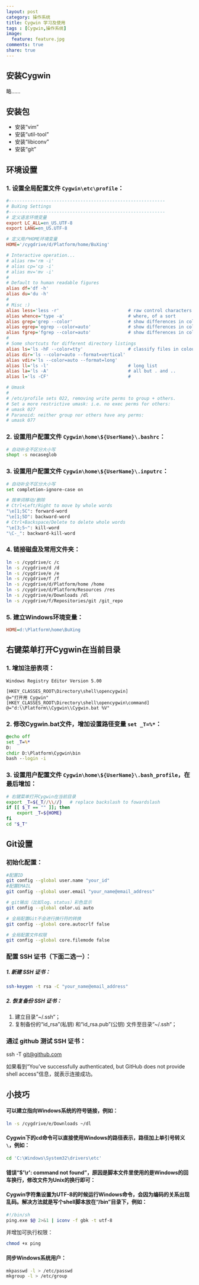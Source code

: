 ```yaml
---
layout: post
category: 操作系统
title: Cygwin 学习及使用
tags : [Cygwin,操作系统]
image:
  feature: feature.jpg
comments: true
share: true
---
```


安装Cygwin
----------

略……

安装包
------

* 安装“vim”
* 安装“util-tool”
* 安装“libiconv”
* 安装“git”

环境设置
--------

### 1. 设置全局配置文件 `Cygwin\etc\profile`：

```cfg
#-----------------------------------------------------------
# BuXing Settings
#-----------------------------------------------------------
# 定义语言环境变量
export LC_ALL=en_US.UTF-8
export LANG=en_US.UTF-8

# 定义用户HOME环境变量
HOME='/cygdrive/d/Platform/home/BuXing'

# Interactive operation...
# alias rm='rm -i'
# alias cp='cp -i'
# alias mv='mv -i'
#
# Default to human readable figures
alias df='df -h'
alias du='du -h'
#
# Misc :)
alias less='less -r'                          # raw control characters
alias whence='type -a'                        # where, of a sort
alias grep='grep --color'                     # show differences in colour
alias egrep='egrep --color=auto'              # show differences in colour
alias fgrep='fgrep --color=auto'              # show differences in colour
#
# Some shortcuts for different directory listings
alias ls='ls -hF --color=tty'                 # classify files in colour
alias dir='ls --color=auto --format=vertical'
alias vdir='ls --color=auto --format=long'
alias ll='ls -l'                              # long list
alias la='ls -A'                              # all but . and ..
alias l='ls -CF'                              #

# Umask
#
# /etc/profile sets 022, removing write perms to group + others.
# Set a more restrictive umask: i.e. no exec perms for others:
# umask 027
# Paranoid: neither group nor others have any perms:
# umask 077
```

### 2. 设置用户配置文件 `Cygwin\home\${UserName}\.bashrc`：

```bash
# 自动补全不区分大小写
shopt -s nocaseglob
```

### 3. 设置用户配置文件 `Cygwin\home\${UserName}\.inputrc`：

```bash
# 自动补全不区分大小写
set completion-ignore-case on

# 按单词移动/删除
# Ctrl+Left/Right to move by whole words
"\e[1;5C": forward-word
"\e[1;5D": backward-word
# Ctrl+Backspace/Delete to delete whole words
"\e[3;5~": kill-word
"\C-_": backward-kill-word
```

### 4. 链接磁盘及常用文件夹：

```bash
ln -s /cygdrive/c /c
ln -s /cygdrive/d /d
ln -s /cygdrive/e /e
ln -s /cygdrive/f /f
ln -s /cygdrive/d/Platform/home /home
ln -s /cygdrive/d/Platform/Resources /res
ln -s /cygdrive/e/Downloads /dl
ln -s /cygdrive/f/Repositories/git /git_repo
```

### 5. 建立Windows环境变量：

```cfg
HOME=d:\Platform\home\BuXing
```

右键菜单打开Cygwin在当前目录
---------------------------

### 1. 增加注册表项：

```registry
Windows Registry Editor Version 5.00

[HKEY_CLASSES_ROOT\Directory\shell\opencygwin]
@="打开用 Cygwin"
[HKEY_CLASSES_ROOT\Directory\shell\opencygwin\command]
@="d:\\Platform\\Cygwin\\Cygwin.bat %V"
```

### 2. 修改Cygwin.bat文件，增加设置路径变量 `set _T=%*`：

```bat
@echo off
set _T=%*
D:
chdir D:\Platform\Cygwin\bin
bash --login -i
```

### 3. 设置用户配置文件 `Cygwin\home\${UserName}\.bash_profile`，在最后增加：

```bash
# 右键菜单打开Cygwin在当前目录
export _T=${_T//\\//}   # replace backslash to fowardslash
if [[ $_T == "" ]]; then
    export _T=${HOME}
fi
cd "$_T"
```

Git设置
--------

### 初始化配置：

```bash
#配置ID
git config --global user.name "your_id"
#配置EMAIL
git config --global user.email "your_name@email_address"

# git输出（比如log、status）彩色显示
git config --global color.ui auto

# 全局配置Git不会进行换行符的转换
git config --global core.autocrlf false

# 全局配置文件权限
git config --global core.filemode false
```

### 配置 SSH 证书（下面二选一）：

##### 1. 新建 SSH 证书：

```bash
ssh-keygen -t rsa -C "your_name@email_address"
```

##### 2. 恢复备份 SSH 证书：

1. 建立目录“~/.ssh“；
2. 复制备份的“id_rsa”(私钥) 和“id_rsa.pub”(公钥) 文件至目录“~/.ssh“；

### 通过 github 测试 SSH 证书：


ssh -T git@github.com


如果看到“You've successfully authenticated, but GitHub does not provide shell access”信息，就表示连接成功。

小技巧
------

#### 可以建立指向Windows系统的符号链接，例如：

```bash
ln -s /cygdrive/e/Downloads ~/dl
```

#### Cygwin下的cd命令可以直接使用Windows的路径表示，路径加上单引号转义 `\`，例如：

```bash
cd 'C:\Windows\System32\drivers\etc'
```

#### 错误“$'\r': command not found”，原因是脚本文件里使用的是Windows的回车换行，修改文件为Unix的换行即可：

#### Cygwin字符集设置为UTF-8的时候运行Windows命令，会因为编码的关系出现乱码。解决方法就是写个shell脚本放在“/bin”目录下，例如：

```bash
#!/bin/sh
ping.exe $@ 2>&1 | iconv -f gbk -t utf-8
```

并增加可执行权限：

```bash
chmod +x ping
```

#### 同步Windows系统用户：

```bash
mkpasswd -l > /etc/passwd
mkgroup -l > /etc/group
```



